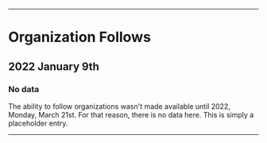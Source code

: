 
***

# Organization Follows

## 2022 January 9th

### No data

The ability to follow organizations wasn't made available until 2022, Monday, March 21st. For that reason, there is no data here. This is simply a placeholder entry.

***
